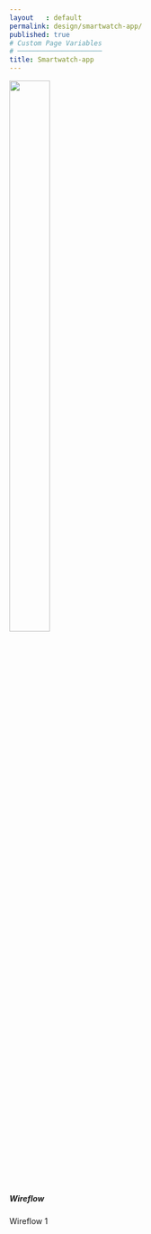 ```yaml
---
layout   : default
permalink: design/smartwatch-app/
published: true
# Custom Page Variables
# ─────────────────────
title: Smartwatch-app
---
```


<div class="row">
  <div class="col-4">
<div class="card" style="width: 18rem;">
  <img class="card-img-top" src="{{ site.baseurl }}/Images/Wireframes app/Wireflow1.png" width="50%" >
  <div class="card-body">
    <h5 class="card-title">Wireflow</h5>
    <p class="card-text">Wireflow 1</p>
  </div>